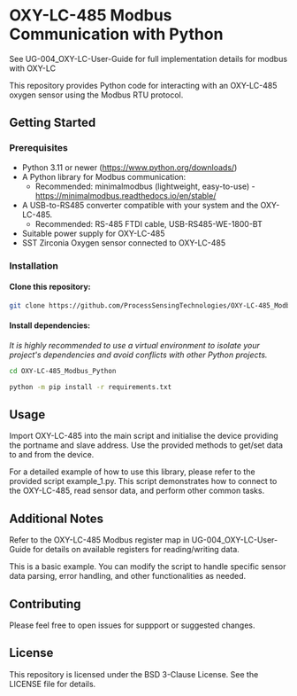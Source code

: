 # OXY-LC-485 Modbus Communication with Python

See UG-004_OXY-LC-User-Guide for full implementation details for modbus with OXY-LC

This repository provides Python code for interacting with an OXY-LC-485 oxygen sensor using the Modbus RTU protocol.

## Getting Started

### Prerequisites

- Python 3.11 or newer (https://www.python.org/downloads/)
- A Python library for Modbus communication:
    - Recommended: minimalmodbus (lightweight, easy-to-use) - https://minimalmodbus.readthedocs.io/en/stable/
- A USB-to-RS485 converter compatible with your system and the OXY-LC-485.
    - Recommended: RS-485 FTDI cable, USB-RS485-WE-1800-BT
- Suitable power supply for OXY-LC-485
- SST Zirconia Oxygen sensor connected to OXY-LC-485


### Installation

#### Clone this repository:


```bash
git clone https://github.com/ProcessSensingTechnologies/OXY-LC-485_Modbus_Python.git
```

#### Install dependencies:

*It is highly recommended to use a virtual environment to isolate your project's dependencies and avoid conflicts with other Python projects.*
```Bash
cd OXY-LC-485_Modbus_Python

python -m pip install -r requirements.txt
```
## Usage
Import OXY-LC-485 into the main script and initialise the device providing the portname and slave address. Use the provided methods to get/set data to and from the device.

For a detailed example of how to use this library, please refer to the provided script example_1.py. This script demonstrates how to connect to the OXY-LC-485, read sensor data, and perform other common tasks.


## Additional Notes

Refer to the OXY-LC-485 Modbus register map in UG-004_OXY-LC-User-Guide for details on available registers for reading/writing data.

This is a basic example. You can modify the script to handle specific sensor data parsing, error handling,  and other functionalities as needed.

## Contributing

Please feel free to open issues for suppport or suggested changes.

## License

This repository is licensed under the BSD 3-Clause License. See the LICENSE file for details.